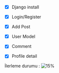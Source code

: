 - [x] Django install
- [x] Login/Register
- [x] Add Post
- [x] User Model
- [x] Comment
- [x] Profile detail


İlerleme durumu : ![15%](https://progress-bar.dev/15)
